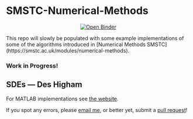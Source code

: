 # SMSTC-Numerical-Methods
<p align="center">
<a href="https://mybinder.org/v2/gh/Tom271/SMSTC-Numerical-Methods/master"><img alt="Open Binder" src="https://mybinder.org/badge_logo.svg"></a>
</p>
This repo will slowly be populated with some example implementations of some of the algorithms introduced in 
[Numerical Methods SMSTC](https://smstc.ac.uk/modules/numerical-methods).

### Work in Progress!

## SDEs — Des Higham
For MATLAB implementations see [the website](http://personal.strath.ac.uk/d.j.higham/algfiles.html).


If you spot any errors, please [email me](mailto:tmh2_at_hw_dotac_dot_uk), or better yet, submit a [pull request](https://www.atlassian.com/git/tutorials/making-a-pull-request)! 
